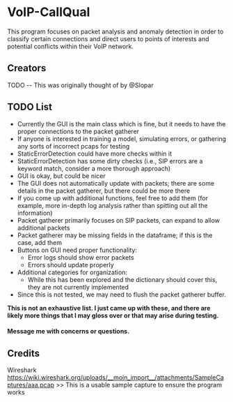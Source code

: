 # VoIP-CallQual

This program focuses on packet analysis and anomaly detection in order to classify certain connections and direct users to points of interests and potential conflicts within their VoIP network.

## Creators

TODO -- This was originally thought of by @Slopar


## TODO List 

- Currently the GUI is the main class which is fine, but it needs to have the proper connections to the packet gatherer  
- If anyone is interested in training a model, simulating errors, or gathering any sorts of incorrect pcaps for testing  
- StaticErrorDetection could have more checks within it  
- StaticErrorDetection has some dirty checks (i.e., SIP errors are a keyword match, consider a more thorough approach)  
- GUI is okay, but could be nicer  
- The GUI does not automatically update with packets; there are some details in the packet gatherer, but there could be more there  
- If you come up with additional functions, feel free to add them (for example, more in-depth log analysis rather than spitting out all the information)  
- Packet gatherer primarily focuses on SIP packets, can expand to allow additional packets  
- Packet gatherer may be missing fields in the dataframe; if this is the case, add them  
- Buttons on GUI need proper functionality:  
  - Error logs should show error packets  
  - Errors should update properly  
- Additional categories for organization:  
  - While this has been explored and the dictionary should cover this, they are not currently implemented  
- Since this is not tested, we may need to flush the packet gatherer buffer.  

**This is not an exhaustive list. I just came up with these, and there are likely more things that I may gloss over or that may arise during testing.**  

#### Message me with concerns or questions.


## Credits
Wireshark                                                                                                                       
https://wiki.wireshark.org/uploads/__moin_import__/attachments/SampleCaptures/aaa.pcap                                                                                                                              >> This is a usable sample capture to ensure the program works         